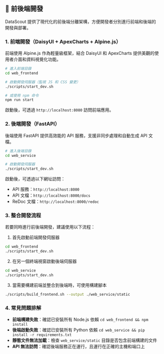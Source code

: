 ## 🔄 前後端開發

DataScout 提供了現代化的前後端分離架構，方便開發者分別進行前端和後端的開發與部署。

### 1. 前端開發（DaisyUI + ApexCharts + Alpine.js）

前端使用 Alpine.js 作為輕量級框架，結合 DaisyUI 和 ApexCharts 提供美觀的使用者介面和資料視覺化功能。

```bash
# 進入前端目錄
cd web_frontend

# 啟動開發伺服器（監視 JS 和 CSS 變更）
./scripts/start_dev.sh

# 或使用 npm 命令
npm run start
```

啟動後，可透過 `http://localhost:8080` 訪問前端應用。

### 2. 後端開發（FastAPI）

後端使用 FastAPI 提供高效能的 API 服務，支援非同步處理和自動生成 API 文檔。

```bash
# 進入後端目錄
cd web_service

# 啟動開發伺服器
./scripts/start_dev.sh
```

啟動後，可透過以下網址訪問：

- API 服務：`http://localhost:8000`
- API 文檔：`http://localhost:8000/docs`
- ReDoc 文檔：`http://localhost:8000/redoc`

### 3. 整合開發流程

若要同時進行前後端開發，建議使用以下流程：

1. 首先啟動前端開發伺服器

```bash
cd web_frontend
./scripts/start_dev.sh
```

2. 在另一個終端視窗啟動後端伺服器

```bash
cd web_service
./scripts/start_dev.sh
```

3. 當需要構建前端並整合到後端時，可使用構建腳本

```bash
./scripts/build_frontend.sh --output ./web_service/static
```

### 4. 常見問題排解

- **前端構建失敗**：確認已安裝所有 Node.js 依賴 `cd web_frontend && npm install`
- **後端啟動失敗**：確認已安裝所有 Python 依賴 `cd web_service && pip install -r requirements.txt`
- **靜態文件無法加載**：檢查 `web_service/static` 目錄是否包含前端構建的文件
- **API 無法訪問**：確認後端服務正在運行，且運行在正確的主機和端口上
